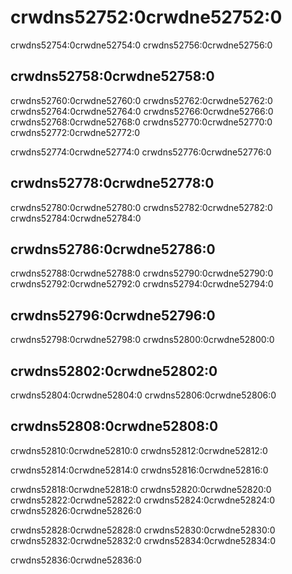 # crwdns52752:0crwdne52752:0

crwdns52754:0crwdne52754:0 crwdns52756:0crwdne52756:0

## crwdns52758:0crwdne52758:0

crwdns52760:0crwdne52760:0 crwdns52762:0crwdne52762:0 crwdns52764:0crwdne52764:0 crwdns52766:0crwdne52766:0 crwdns52768:0crwdne52768:0 crwdns52770:0crwdne52770:0 crwdns52772:0crwdne52772:0

crwdns52774:0crwdne52774:0 crwdns52776:0crwdne52776:0

## crwdns52778:0crwdne52778:0

crwdns52780:0crwdne52780:0 crwdns52782:0crwdne52782:0 crwdns52784:0crwdne52784:0

## crwdns52786:0crwdne52786:0

crwdns52788:0crwdne52788:0 crwdns52790:0crwdne52790:0 crwdns52792:0crwdne52792:0 crwdns52794:0crwdne52794:0

## crwdns52796:0crwdne52796:0

crwdns52798:0crwdne52798:0 crwdns52800:0crwdne52800:0

## crwdns52802:0crwdne52802:0

crwdns52804:0crwdne52804:0 crwdns52806:0crwdne52806:0

## crwdns52808:0crwdne52808:0

crwdns52810:0crwdne52810:0 crwdns52812:0crwdne52812:0

crwdns52814:0crwdne52814:0 crwdns52816:0crwdne52816:0

crwdns52818:0crwdne52818:0 crwdns52820:0crwdne52820:0 crwdns52822:0crwdne52822:0 crwdns52824:0crwdne52824:0 crwdns52826:0crwdne52826:0

crwdns52828:0crwdne52828:0 crwdns52830:0crwdne52830:0 crwdns52832:0crwdne52832:0 crwdns52834:0crwdne52834:0

crwdns52836:0crwdne52836:0
